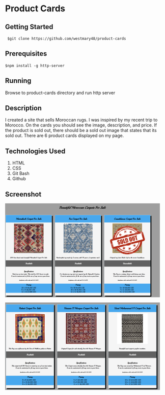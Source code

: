 # Product Cards

## Getting Started

```
 $git clone https://github.com/westmary48/product-cards

```

## Prerequisites
```
$npm install -g http-server

```

## Running
Browse to product-cards directory and run http server

## Description

I created a site that sells Moroccan rugs. I was inspired by my recent trip to Morocco. On the cards you should see the image, description, and price. If the product is sold out, there should be a sold out image that states that its sold out. There are 6 product cards displayed on my page.

## Technologies Used

1. HTML
2. CSS
3. Git Bash
4. Github

## Screenshot
![alt text](https://raw.githubusercontent.com/westmary48/product-cards/master/image/first.png)

![alt text](https://raw.githubusercontent.com/westmary48/product-cards/master/image/second.png)
